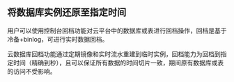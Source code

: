 ## 将数据库实例还原至指定时间

用户可以使用控制台回档功能对云平台中的数据库或表进行回档操作，回档是基于冷备+binlog，可进行实时数据回档。

云数据库回档功能通过定期镜像和实时流水重建到临时实例，回档能力为回档到指定时间（精确到秒），且可以保证所有数据的时间切片一致，期间原有数据库或表的访问不受影响。
